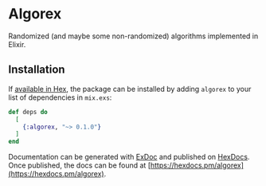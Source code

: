 # Algorex

Randomized (and maybe some non-randomized) algorithms implemented in Elixir.

## Installation

If [available in Hex](https://hex.pm/docs/publish), the package can be installed
by adding `algorex` to your list of dependencies in `mix.exs`:

```elixir
def deps do
  [
    {:algorex, "~> 0.1.0"}
  ]
end
```

Documentation can be generated with [ExDoc](https://github.com/elixir-lang/ex_doc)
and published on [HexDocs](https://hexdocs.pm). Once published, the docs can
be found at [https://hexdocs.pm/algorex](https://hexdocs.pm/algorex).

